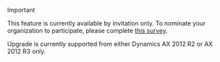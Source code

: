 > [!IMPORTANT]
> This feature is currently available by invitation only. To nominate your organization to participate, please complete [this survey](https://aka.ms/ax2012upgrade). 
> 
> Upgrade is currently supported from either Dynamics AX 2012 R2 or AX 2012 R3 only. 
